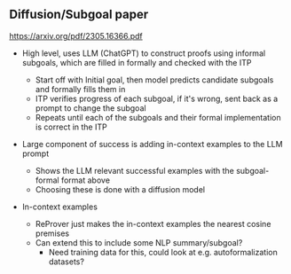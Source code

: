 ## Diffusion/Subgoal paper

https://arxiv.org/pdf/2305.16366.pdf


- High level, uses LLM (ChatGPT) to construct proofs using informal subgoals, which are filled in formally and checked 
with the ITP
  - Start off with Initial goal, then model predicts candidate subgoals and formally fills them in
  - ITP verifies progress of each subgoal, if it's wrong, sent back as a prompt to change the subgoal
  - Repeats until each of the subgoals and their formal implementation is correct in the ITP
- Large component of success is adding in-context examples to the LLM prompt 
  - Shows the LLM relevant successful examples with the subgoal-formal format above
  - Choosing these is done with a diffusion model
  
- In-context examples 
  - ReProver just makes the in-context examples the nearest cosine premises
  - Can extend this to include some NLP summary/subgoal?
    - Need training data for this, could look at e.g. autoformalization datasets?
